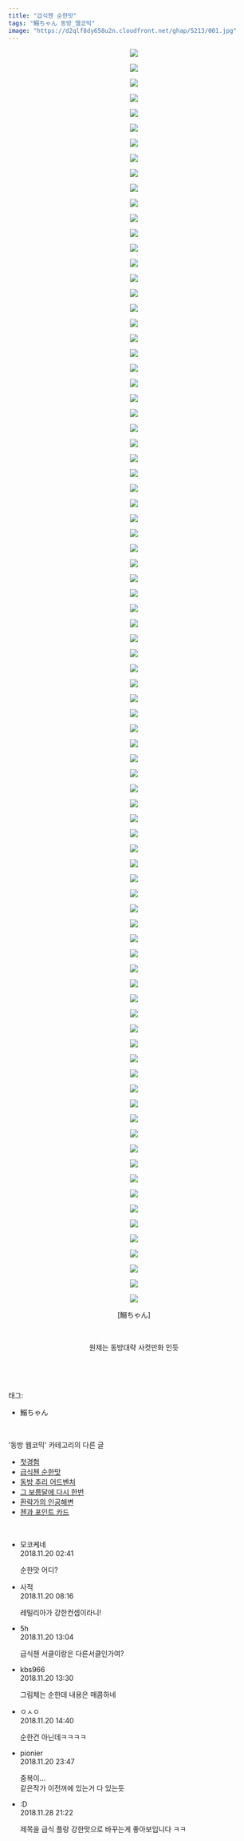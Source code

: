 ```yaml
---
title: "급식첸 순한맛"
tags: "鰯ちゃん 동방_웹코믹"
image: "https://d2qlf8dy658u2n.cloudfront.net/ghap/5213/001.jpg"
---
```

<div class="article">
<p style="text-align: center; clear: none; float: none;"><img src="{{ site.imgserver12 }}/ghap/5213/001.jpg"/></p>
<p style="text-align: center; clear: none; float: none;"><img src="{{ site.imgserver12 }}/ghap/5213/002.jpg"/></p>
<p style="text-align: center; clear: none; float: none;"><img src="{{ site.imgserver12 }}/ghap/5213/003.jpg"/></p>
<p style="text-align: center; clear: none; float: none;"><img src="{{ site.imgserver12 }}/ghap/5213/004.jpg"/></p>
<p style="text-align: center; clear: none; float: none;"><img src="{{ site.imgserver12 }}/ghap/5213/005.jpg"/></p>
<p style="text-align: center; clear: none; float: none;"><img src="{{ site.imgserver12 }}/ghap/5213/006.jpg"/></p>
<p style="text-align: center; clear: none; float: none;"><img src="{{ site.imgserver12 }}/ghap/5213/007.jpg"/></p>
<p style="text-align: center; clear: none; float: none;"><img src="{{ site.imgserver12 }}/ghap/5213/008.jpg"/></p>
<p style="text-align: center; clear: none; float: none;"><img src="{{ site.imgserver12 }}/ghap/5213/009.jpg"/></p>
<p style="text-align: center; clear: none; float: none;"><img src="{{ site.imgserver12 }}/ghap/5213/010.jpg"/></p>
<p style="text-align: center; clear: none; float: none;"><img src="{{ site.imgserver12 }}/ghap/5213/011.jpg"/></p>
<p style="text-align: center; clear: none; float: none;"><img src="{{ site.imgserver12 }}/ghap/5213/012.jpg"/></p>
<p style="text-align: center; clear: none; float: none;"><img src="{{ site.imgserver12 }}/ghap/5213/013.jpg"/></p>
<p style="text-align: center; clear: none; float: none;"><img src="{{ site.imgserver12 }}/ghap/5213/014.jpg"/></p>
<p style="text-align: center; clear: none; float: none;"><img src="{{ site.imgserver12 }}/ghap/5213/015.jpg"/></p>
<p style="text-align: center; clear: none; float: none;"><img src="{{ site.imgserver12 }}/ghap/5213/016.jpg"/></p>
<p style="text-align: center; clear: none; float: none;"><img src="{{ site.imgserver12 }}/ghap/5213/017.jpg"/></p>
<p style="text-align: center; clear: none; float: none;"><img src="{{ site.imgserver12 }}/ghap/5213/018.jpg"/></p>
<p style="text-align: center; clear: none; float: none;"><img src="{{ site.imgserver12 }}/ghap/5213/019.jpg"/></p>
<p style="text-align: center; clear: none; float: none;"><img src="{{ site.imgserver12 }}/ghap/5213/020.jpg"/></p>
<p style="text-align: center; clear: none; float: none;"><img src="{{ site.imgserver12 }}/ghap/5213/021.jpg"/></p>
<p style="text-align: center; clear: none; float: none;"><img src="{{ site.imgserver12 }}/ghap/5213/022.jpg"/></p>
<p style="text-align: center; clear: none; float: none;"><img src="{{ site.imgserver12 }}/ghap/5213/023.jpg"/></p>
<p style="text-align: center; clear: none; float: none;"><img src="{{ site.imgserver12 }}/ghap/5213/024.jpg"/></p>
<p style="text-align: center; clear: none; float: none;"><img src="{{ site.imgserver12 }}/ghap/5213/025.jpg"/></p>
<p style="text-align: center; clear: none; float: none;"><img src="{{ site.imgserver12 }}/ghap/5213/026.jpg"/></p>
<p style="text-align: center; clear: none; float: none;"><img src="{{ site.imgserver12 }}/ghap/5213/027.jpg"/></p>
<p style="text-align: center; clear: none; float: none;"><img src="{{ site.imgserver12 }}/ghap/5213/028.jpg"/></p>
<p style="text-align: center; clear: none; float: none;"><img src="{{ site.imgserver12 }}/ghap/5213/029.jpg"/></p>
<p style="text-align: center; clear: none; float: none;"><img src="{{ site.imgserver12 }}/ghap/5213/030.jpg"/></p>
<p style="text-align: center; clear: none; float: none;"><img src="{{ site.imgserver12 }}/ghap/5213/031.jpg"/></p>
<p style="text-align: center; clear: none; float: none;"><img src="{{ site.imgserver12 }}/ghap/5213/032.jpg"/></p>
<p style="text-align: center; clear: none; float: none;"><img src="{{ site.imgserver12 }}/ghap/5213/033.jpg"/></p>
<p style="text-align: center; clear: none; float: none;"><img src="{{ site.imgserver12 }}/ghap/5213/034.jpg"/></p>
<p style="text-align: center; clear: none; float: none;"><img src="{{ site.imgserver12 }}/ghap/5213/035.jpg"/></p>
<p style="text-align: center; clear: none; float: none;"><img src="{{ site.imgserver12 }}/ghap/5213/036.jpg"/></p>
<p style="text-align: center; clear: none; float: none;"><img src="{{ site.imgserver12 }}/ghap/5213/037.jpg"/></p>
<p style="text-align: center; clear: none; float: none;"><img src="{{ site.imgserver12 }}/ghap/5213/038.jpg"/></p>
<p style="text-align: center; clear: none; float: none;"><img src="{{ site.imgserver12 }}/ghap/5213/039.jpg"/></p>
<p style="text-align: center; clear: none; float: none;"><img src="{{ site.imgserver12 }}/ghap/5213/040.jpg"/></p>
<p style="text-align: center; clear: none; float: none;"><img src="{{ site.imgserver12 }}/ghap/5213/041.jpg"/></p>
<p style="text-align: center; clear: none; float: none;"><img src="{{ site.imgserver12 }}/ghap/5213/042.jpg"/></p>
<p style="text-align: center; clear: none; float: none;"><img src="{{ site.imgserver12 }}/ghap/5213/043.jpg"/></p>
<p style="text-align: center; clear: none; float: none;"><img src="{{ site.imgserver12 }}/ghap/5213/044.jpg"/></p>
<p style="text-align: center; clear: none; float: none;"><img src="{{ site.imgserver12 }}/ghap/5213/045.jpg"/></p>
<p style="text-align: center; clear: none; float: none;"><img src="{{ site.imgserver12 }}/ghap/5213/046.jpg"/></p>
<p style="text-align: center; clear: none; float: none;"><img src="{{ site.imgserver12 }}/ghap/5213/047.jpg"/></p>
<p style="text-align: center; clear: none; float: none;"><img src="{{ site.imgserver12 }}/ghap/5213/048.jpg"/></p>
<p style="text-align: center; clear: none; float: none;"><img src="{{ site.imgserver12 }}/ghap/5213/049.jpg"/></p>
<p style="text-align: center; clear: none; float: none;"><img src="{{ site.imgserver12 }}/ghap/5213/050.jpg"/></p>
<p style="text-align: center; clear: none; float: none;"><img src="{{ site.imgserver12 }}/ghap/5213/051.jpg"/></p>
<p style="text-align: center; clear: none; float: none;"><img src="{{ site.imgserver12 }}/ghap/5213/052.jpg"/></p>
<p style="text-align: center; clear: none; float: none;"><img src="{{ site.imgserver12 }}/ghap/5213/053.jpg"/></p>
<p style="text-align: center; clear: none; float: none;"><img src="{{ site.imgserver12 }}/ghap/5213/054.jpg"/></p>
<p style="text-align: center; clear: none; float: none;"><img src="{{ site.imgserver12 }}/ghap/5213/055.jpg"/></p>
<p style="text-align: center; clear: none; float: none;"><img src="{{ site.imgserver12 }}/ghap/5213/056.jpg"/></p>
<p style="text-align: center; clear: none; float: none;"><img src="{{ site.imgserver12 }}/ghap/5213/057.jpg"/></p>
<p style="text-align: center; clear: none; float: none;"><img src="{{ site.imgserver12 }}/ghap/5213/058.jpg"/></p>
<p style="text-align: center; clear: none; float: none;"><img src="{{ site.imgserver12 }}/ghap/5213/059.jpg"/></p>
<p style="text-align: center; clear: none; float: none;"><img src="{{ site.imgserver12 }}/ghap/5213/060.jpg"/></p>
<p style="text-align: center; clear: none; float: none;"><img src="{{ site.imgserver12 }}/ghap/5213/061.jpg"/></p>
<p style="text-align: center; clear: none; float: none;"><img src="{{ site.imgserver12 }}/ghap/5213/062.jpg"/></p>
<p style="text-align: center; clear: none; float: none;"><img src="{{ site.imgserver12 }}/ghap/5213/063.jpg"/></p>
<p style="text-align: center; clear: none; float: none;"><img src="{{ site.imgserver12 }}/ghap/5213/064.jpg"/></p>
<p style="text-align: center; clear: none; float: none;"><img src="{{ site.imgserver12 }}/ghap/5213/065.jpg"/></p>
<p style="text-align: center; clear: none; float: none;"><img src="{{ site.imgserver12 }}/ghap/5213/066.jpg"/></p>
<p style="text-align: center; clear: none; float: none;"><img src="{{ site.imgserver12 }}/ghap/5213/067.jpg"/></p>
<p style="text-align: center; clear: none; float: none;"><img src="{{ site.imgserver12 }}/ghap/5213/068.jpg"/></p>
<p style="text-align: center; clear: none; float: none;"><img src="{{ site.imgserver12 }}/ghap/5213/069.jpg"/></p>
<p style="text-align: center; clear: none; float: none;"><img src="{{ site.imgserver12 }}/ghap/5213/070.jpg"/></p>
<p style="text-align: center; clear: none; float: none;"><img src="{{ site.imgserver12 }}/ghap/5213/071.jpg"/></p>
<p style="text-align: center; clear: none; float: none;"><img src="{{ site.imgserver12 }}/ghap/5213/072.jpg"/></p>
<p style="text-align: center; clear: none; float: none;"><img src="{{ site.imgserver12 }}/ghap/5213/073.jpg"/></p>
<p style="text-align: center; clear: none; float: none;"><img src="{{ site.imgserver12 }}/ghap/5213/074.jpg"/></p>
<p style="text-align: center; clear: none; float: none;"><img src="{{ site.imgserver12 }}/ghap/5213/075.jpg"/></p>
<p style="text-align: center; clear: none; float: none;"><img src="{{ site.imgserver12 }}/ghap/5213/076.jpg"/></p>
<p style="text-align: center; clear: none; float: none;"><img src="{{ site.imgserver12 }}/ghap/5213/077.jpg"/></p>
<p style="text-align: center; clear: none; float: none;"><img src="{{ site.imgserver12 }}/ghap/5213/078.jpg"/></p>
<p style="text-align: center; clear: none; float: none;"><img src="{{ site.imgserver12 }}/ghap/5213/079.jpg"/></p>
<p style="text-align: center; clear: none; float: none;"><img src="{{ site.imgserver12 }}/ghap/5213/080.jpg"/></p>
<p style="text-align: center; clear: none; float: none;"><img src="{{ site.imgserver12 }}/ghap/5213/081.jpg"/></p>
<p style="text-align: center; clear: none; float: none;"><img src="{{ site.imgserver12 }}/ghap/5213/082.jpg"/></p>
<p style="text-align: center; clear: none; float: none;"><img src="{{ site.imgserver12 }}/ghap/5213/083.jpg"/></p>
<p style="text-align: center; clear: none; float: none;"><img src="{{ site.imgserver12 }}/ghap/5213/084.jpg"/></p>
<p style="text-align: center; clear: none; float: none;">[鰯ちゃん]</p>
<p style="text-align: center; clear: none; float: none;"><br/></p>
<p style="text-align: center; clear: none; float: none;">원제는 동방대략 사컷만화 인듯</p>
<p><br/></p>
</div><br/>
<div class="tagTrail">
<p>태그: </p>
<ul>
<li>鰯ちゃん</li>
</ul>
</div><br/>
<div class="another">
<p>'동방 웹코믹' 카테고리의 다른 글</p>
<ul>
<li><a href="/ghap_5270">첫경험</a></li>
<li><a href="/ghap_5213">급식첸 순한맛</a></li>
<li><a href="/ghap_5207">동방 추리 어드벤처</a></li>
<li><a href="/ghap_5206">그 보름달에 다시 한번</a></li>
<li><a href="/ghap_5205">환락가의 인공해변</a></li>
<li><a href="/ghap_5204">첸과 포인트 카드</a></li>
</ul>
</div><br/>
<div class="cb_module cb_fluid">
<div class="cb_wrt cb_profile">
<div class="comment">
<ul>
<li class="cb_thumb_off" id="comment15375524">
<div class="cb_comment_area">
<div class="cb_info_area">
<div class="cb_section">
<span class="cb_nick_name">모코케네</span>
</div>
<div class="cb_section">
<span class="cb_date">2018.11.20 02:41 </span>
</div>
</div>
<div class="cb_dsc_comment">
<p class="cb_dsc">
											순한맛 어디?
										</p>
</div>
</div></li>
<li class="cb_thumb_off" id="comment15375640">
<div class="cb_comment_area">
<div class="cb_info_area">
<div class="cb_section">
<span class="cb_nick_name">사적</span>
</div>
<div class="cb_section">
<span class="cb_date">2018.11.20 08:16 </span>
</div>
</div>
<div class="cb_dsc_comment">
<p class="cb_dsc">
											레밀리아가 강한컨셉이라니!
										</p>
</div>
</div></li>
<li class="cb_thumb_off" id="comment15375711">
<div class="cb_comment_area">
<div class="cb_info_area">
<div class="cb_section">
<span class="cb_nick_name">5h</span>
</div>
<div class="cb_section">
<span class="cb_date">2018.11.20 13:04 </span>
</div>
</div>
<div class="cb_dsc_comment">
<p class="cb_dsc">
											급식첸 서클이랑은 다른서클인가여?
										</p>
</div>
</div></li>
<li class="cb_thumb_off" id="comment15375723">
<div class="cb_comment_area">
<div class="cb_info_area">
<div class="cb_section">
<span class="cb_nick_name">kbs966</span>
</div>
<div class="cb_section">
<span class="cb_date">2018.11.20 13:30 </span>
</div>
</div>
<div class="cb_dsc_comment">
<p class="cb_dsc">
											그림체는 순한데 내용은 매콤하네
										</p>
</div>
</div></li>
<li class="cb_thumb_off" id="comment15375741">
<div class="cb_comment_area">
<div class="cb_info_area">
<div class="cb_section">
<span class="cb_nick_name">ㅇㅅㅇ</span>
</div>
<div class="cb_section">
<span class="cb_date">2018.11.20 14:40 </span>
</div>
</div>
<div class="cb_dsc_comment">
<p class="cb_dsc">
											순한건 아닌데ㅋㅋㅋㅋ
										</p>
</div>
</div></li>
<li class="cb_thumb_off" id="comment15375992">
<div class="cb_comment_area">
<div class="cb_info_area">
<div class="cb_section">
<span class="cb_nick_name">pionier</span>
</div>
<div class="cb_section">
<span class="cb_date">2018.11.20 23:47 </span>
</div>
</div>
<div class="cb_dsc_comment">
<p class="cb_dsc">
											중복이...<br/>
같은작가 이전꺼에 있는거 다 있는듯
										</p>
</div>
</div></li>
<li class="cb_thumb_off" id="comment15379678">
<div class="cb_comment_area">
<div class="cb_info_area">
<div class="cb_section">
<span class="cb_nick_name">:D</span>
</div>
<div class="cb_section">
<span class="cb_date">2018.11.28 21:22 </span>
</div>
</div>
<div class="cb_dsc_comment">
<p class="cb_dsc">
											제목을 급식 플랑 강한맛으로 바꾸는게 좋아보입니다 ㅋㅋ
										</p>
</div>
</div></li>
</ul>
</div>
</div><!-- commentList close -->
</div><br/>
